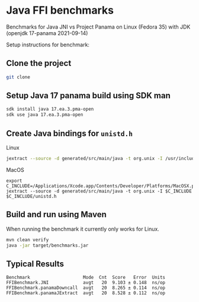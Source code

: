 # Java FFI benchmarks

Benchmarks for Java JNI vs Project Panama on Linux (Fedora 35) with JDK (openjdk 17-panama 2021-09-14)

Setup instructions for benchmark:

## Clone the project

```bash
git clone 
```

## Setup Java 17 panama build using SDK man

```bash
sdk install java 17.ea.3.pma-open
sdk use java 17.ea.3.pma-open
```

## Create Java bindings for `unistd.h`

Linux
```bash
jextract --source -d generated/src/main/java -t org.unix -I /usr/include /usr/include/unistd.h
```

MacOS 
```
export C_INCLUDE=/Applications/Xcode.app/Contents/Developer/Platforms/MacOSX.platform/Developer/SDKs/MacOSX.sdk/usr/include
jextract --source -d generated/src/main/java -t org.unix -I $C_INCLUDE $C_INCLUDE/unistd.h
```

## Build and run using Maven

When running the benchmark it currently only works for Linux.
```bash
mvn clean verify 
java -jar target/benchmarks.jar
```

## Typical Results
```text
Benchmark                    Mode  Cnt  Score   Error  Units
FFIBenchmark.JNI             avgt   20  9.103 ± 0.148  ns/op
FFIBenchmark.panamaDowncall  avgt   20  8.265 ± 0.114  ns/op
FFIBenchmark.panamaJExtract  avgt   20  8.528 ± 0.112  ns/op
```
